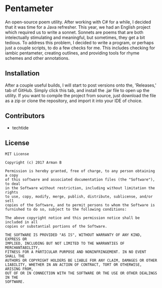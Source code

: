 # Pentameter

An open-source poem utility.
After working with C# for a while, I decided that it was time for a Java refresher. This year, we had an English project which required us to write a sonnet. Sonnets are poems that are both intelectually stimulating and meaningful, but sometimes, they get a bit tedious. To address this problem, I decided to write a program, or perhaps just a couple scripts, to do a few checks for me. This includes checking for iambic pentameter, creating outlines, and providing tools for rhyme schemes and other annotations.

## Installation

After a couple useful builds, I will start to post versions onto the, 'Releases,' tab of GitHub. Simply click this tab, and install the .jar file to open up the utility. If you want to compile the project from source, just download the file as a zip or clone the repository, and import it into your IDE of choice.

## Contributors

- techtide

## License
```
MIT License

Copyright (c) 2017 Arman B

Permission is hereby granted, free of charge, to any person obtaining a copy
of this software and associated documentation files (the "Software"), to deal
in the Software without restriction, including without limitation the rights
to use, copy, modify, merge, publish, distribute, sublicense, and/or sell
copies of the Software, and to permit persons to whom the Software is
furnished to do so, subject to the following conditions:

The above copyright notice and this permission notice shall be included in all
copies or substantial portions of the Software.

THE SOFTWARE IS PROVIDED "AS IS", WITHOUT WARRANTY OF ANY KIND, EXPRESS OR
IMPLIED, INCLUDING BUT NOT LIMITED TO THE WARRANTIES OF MERCHANTABILITY,
FITNESS FOR A PARTICULAR PURPOSE AND NONINFRINGEMENT. IN NO EVENT SHALL THE
AUTHORS OR COPYRIGHT HOLDERS BE LIABLE FOR ANY CLAIM, DAMAGES OR OTHER
LIABILITY, WHETHER IN AN ACTION OF CONTRACT, TORT OR OTHERWISE, ARISING FROM,
OUT OF OR IN CONNECTION WITH THE SOFTWARE OR THE USE OR OTHER DEALINGS IN THE
SOFTWARE.
```
